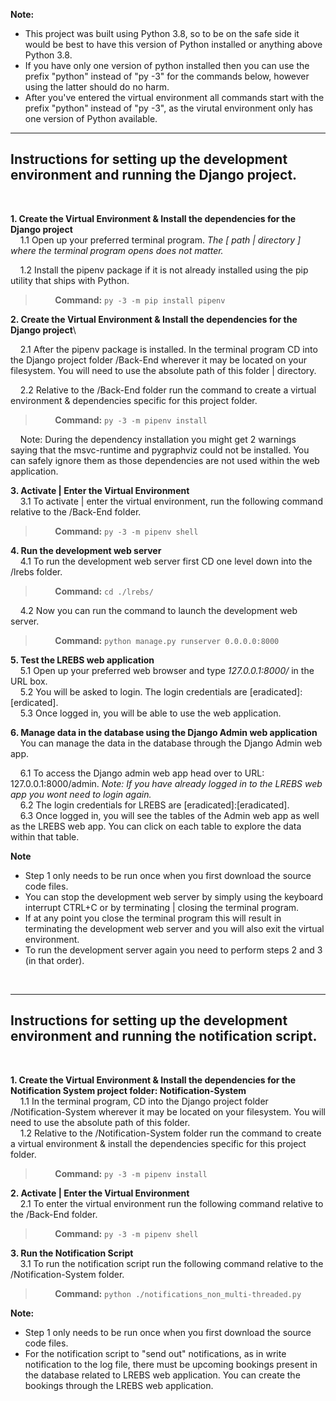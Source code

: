 **Note:**
- This project was built using Python 3.8, so to be on the safe side it would be best to have this version of Python installed or anything above Python 3.8.
- If you have only one version of python installed then you can use the prefix "python" instead of "py -3" for the commands below, however using the latter should do no harm.
- After you've entered the virtual environment all commands start with the prefix "python" instead of "py -3", as the virutal environment only has one version of Python available.

---


## Instructions for setting up the development environment and running the Django project.

<br>

**1. Create the Virtual Environment & Install the dependencies for the Django project**\
&nbsp;&nbsp;&nbsp;&nbsp;1.1 Open up your preferred terminal program. *The [ path | directory ] where the terminal program opens does not matter.*

&nbsp;&nbsp;&nbsp;&nbsp;1.2 Install the pipenv package if it is not already installed using the pip utility that ships with Python.

> &nbsp;&nbsp;&nbsp;&nbsp;&nbsp;&nbsp;&nbsp;&nbsp;**Command:** `py -3 -m pip install pipenv`

**2. Create the Virtual Environment & Install the dependencies for the Django project**\

&nbsp;&nbsp;&nbsp;&nbsp;2.1 After the pipenv package is installed. In the terminal program CD into the Django project folder /Back-End wherever it may be located on your filesystem. You will need to use the absolute path of this folder | directory.

&nbsp;&nbsp;&nbsp;&nbsp;2.2 Relative to the /Back-End folder run the command to create a virtual environment & dependencies specific for this project folder.

> &nbsp;&nbsp;&nbsp;&nbsp;&nbsp;&nbsp;&nbsp;&nbsp;**Command:** `py -3 -m pipenv install`

&nbsp;&nbsp;&nbsp;&nbsp;Note: During the dependency installation you might get 2 warnings saying that the msvc-runtime and pygraphviz could not be installed. You can safely ignore them as those dependencies are not used within the web application.

**3. Activate | Enter  the Virtual Environment**\
&nbsp;&nbsp;&nbsp;&nbsp;3.1 To activate | enter the virtual environment, run the following command relative to the /Back-End folder.

> &nbsp;&nbsp;&nbsp;&nbsp;&nbsp;&nbsp;&nbsp;&nbsp;**Command:** `py -3 -m pipenv shell`

**4. Run the development web server**\
&nbsp;&nbsp;&nbsp;&nbsp;4.1 To run the development web server first CD one level down into the /lrebs folder.

> &nbsp;&nbsp;&nbsp;&nbsp;&nbsp;&nbsp;&nbsp;&nbsp;**Command:** `cd ./lrebs/`

&nbsp;&nbsp;&nbsp;&nbsp;4.2 Now you can run the command to launch the development web server.

> &nbsp;&nbsp;&nbsp;&nbsp;&nbsp;&nbsp;&nbsp;&nbsp;**Command:** `python manage.py runserver 0.0.0.0:8000`

**5. Test the LREBS web application**\
&nbsp;&nbsp;&nbsp;&nbsp;5.1 Open up your preferred web browser and type *127.0.0.1:8000/* in the URL box.\
&nbsp;&nbsp;&nbsp;&nbsp;5.2 You will be asked to login. The login credentials are \[eradicated\]:\[erdicated].\
&nbsp;&nbsp;&nbsp;&nbsp;5.3 Once logged in, you will be able to use the web application.

**6. Manage data in the database using the Django Admin web application**\
&nbsp;&nbsp;&nbsp;&nbsp;You can manage the data in the database through the Django Admin web app.

&nbsp;&nbsp;&nbsp;&nbsp;6.1 To access the Django admin web app head over to URL: 127.0.0.1:8000/admin. *Note: If you have already logged in to the LREBS web app you wont need to login again.*\
&nbsp;&nbsp;&nbsp;&nbsp;6.2 The login credentials for LREBS are \[eradicated\]:\[eradicated\].\
&nbsp;&nbsp;&nbsp;&nbsp;6.3 Once logged in, you will see the tables of the Admin web app as well as the LREBS web app. You can click on each table to explore the data within that table.

**Note**
- Step 1 only needs to be run once when you first download the source code files.
- You can stop the development web server by simply using the keyboard interrupt CTRL+C or by terminating | closing the terminal program.
- If at any point you close the terminal program this will result in terminating the development web server and you will also exit the virtual environment.
- To run the development server again you need to perform steps 2 and 3 (in that order).
<br>

---

## Instructions for setting up the development environment and running the notification script.

<br>

**1. Create the Virtual Environment & Install the dependencies for the Notification System project folder: Notification-System**\
&nbsp;&nbsp;&nbsp;&nbsp;1.1 In the terminal program, CD into the Django project folder /Notification-System wherever it may be located on your filesystem. You will need to use the absolute path of this folder.\
&nbsp;&nbsp;&nbsp;&nbsp;1.2 Relative to the /Notification-System folder run the command to create a virtual environment & install the dependencies specific for this project folder.

> &nbsp;&nbsp;&nbsp;&nbsp;&nbsp;&nbsp;&nbsp;&nbsp;**Command:** `py -3 -m pipenv install`

**2. Activate | Enter the Virtual Environment**\
&nbsp;&nbsp;&nbsp;&nbsp;2.1 To enter the virtual environment run the following command relative to the /Back-End folder.

> &nbsp;&nbsp;&nbsp;&nbsp;&nbsp;&nbsp;&nbsp;&nbsp;**Command:** `py -3 -m pipenv shell`

**3. Run the Notification Script**\
&nbsp;&nbsp;&nbsp;&nbsp;3.1 To run the notification script run the following command relative to the /Notification-System folder.

> &nbsp;&nbsp;&nbsp;&nbsp;&nbsp;&nbsp;&nbsp;&nbsp;**Command:** `python ./notifications_non_multi-threaded.py`


**Note:**
- Step 1 only needs to be run once when you first download the source code files.
- For the notification script to "send out" notifications, as in write notification to the log file, there must be upcoming bookings present in the database related to LREBS web application. You can create the bookings through the LREBS web application.